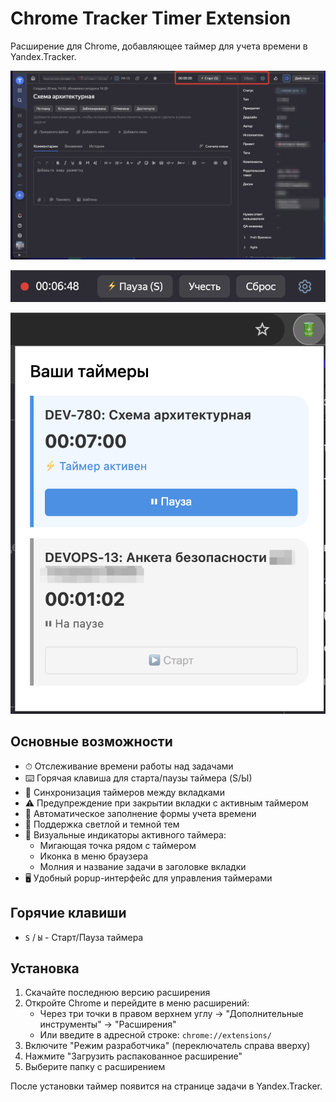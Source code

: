# Chrome Tracker Timer Extension

Расширение для Chrome, добавляющее таймер для учета времени в Yandex.Tracker.

![Интерфейс таймера](docs/timer-interface.png)

![Запущенный таймер](docs/timer-started.png)

![Popup-интерфейс](docs/popup-interface.png)

## Основные возможности

- ⏱ Отслеживание времени работы над задачами
- ⌨️ Горячая клавиша для старта/паузы таймера (S/Ы)
- 🔄 Синхронизация таймеров между вкладками
- ⚠️ Предупреждение при закрытии вкладки с активным таймером
- 📝 Автоматическое заполнение формы учета времени
- 🎨 Поддержка светлой и темной тем
- 🔔 Визуальные индикаторы активного таймера:
  - Мигающая точка рядом с таймером
  - Иконка в меню браузера
  - Молния и название задачи в заголовке вкладки
- 🖥️ Удобный popup-интерфейс для управления таймерами

## Горячие клавиши

- `S` / `Ы` - Старт/Пауза таймера

## Установка

1. Скачайте последнюю версию расширения
2. Откройте Chrome и перейдите в меню расширений:
   - Через три точки в правом верхнем углу → "Дополнительные инструменты" → "Расширения"
   - Или введите в адресной строке: `chrome://extensions/`
3. Включите "Режим разработчика" (переключатель справа вверху)
4. Нажмите "Загрузить распакованное расширение"
5. Выберите папку с расширением

После установки таймер появится на странице задачи в Yandex.Tracker.